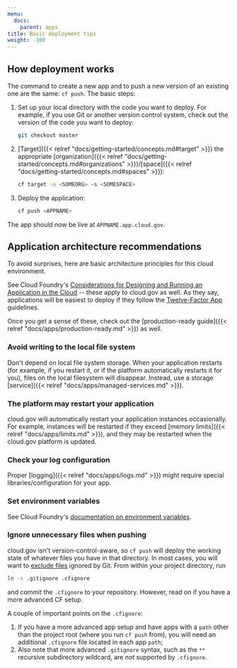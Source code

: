 ```yaml
---
menu:
  docs:
    parent: apps
title: Basic deployment tips
weight: -100
---
```


## How deployment works

The command to create a new app and to push a new version of an existing one are the same: `cf push`. The basic steps:

1. Set up your local directory with the code you want to deploy. For example, if you use Git or another version control system, check out the version of the code you want to deploy:

    ```bash
    git checkout master
    ```

1. [Target]({{< relref "docs/getting-started/concepts.md#target" >}}) the appropriate [organization]({{< relref "docs/getting-started/concepts.md#organizations" >}})/[space]({{< relref "docs/getting-started/concepts.md#spaces" >}}):

    ```bash
    cf target -o <SOMEORG> -s <SOMESPACE>
    ```
1. Deploy the application:

    ```bash
    cf push <APPNAME>
    ```

The app should now be live at `APPNAME.app.cloud.gov`.

## Application architecture recommendations

To avoid surprises, here are basic architecture principles for this cloud environment.

See Cloud Foundry's [Considerations for Designing and Running an Application in the Cloud](https://docs.cloudfoundry.org/devguide/deploy-apps/prepare-to-deploy.html) -- these apply to cloud.gov as well. As they say, applications will be easiest to deploy if they follow the [Twelve-Factor App](http://12factor.net/) guidelines.

Once you get a sense of these, check out the [production-ready guide]({{< relref "docs/apps/production-ready.md" >}}) as well.

### Avoid writing to the local file system

Don't depend on local file system storage. When your application restarts (for example, if you restart it, or if the platform automatically restarts it for you), files on the local filesystem will disappear. Instead, use a storage [service]({{< relref "docs/apps/managed-services.md" >}}).

### The platform may restart your application

cloud.gov will automatically restart your application instances occasionally. For example, instances will be restarted if they exceed [memory limits]({{< relref "docs/apps/limits.md" >}}), and they may be restarted when the cloud.gov platform is updated.

### Check your log configuration

Proper [logging]({{< relref "docs/apps/logs.md" >}}) might require special libraries/configuration for your app.

### Set environment variables

See Cloud Foundry's [documentation on environment variables](https://docs.cloudfoundry.org/devguide/deploy-apps/environment-variable.html).

### Ignore unnecessary files when pushing

cloud.gov isn't version-control-aware, so `cf push` will deploy the working state of whatever files you have in that directory. In most cases, you will want to [exclude files](http://docs.cloudfoundry.org/devguide/deploy-apps/prepare-to-deploy.html#exclude) ignored by Git. From within your project directory, run

```bash
ln -s .gitignore .cfignore
```

and commit the `.cfignore` to your repository. However, read on if you have a more advanced CF setup.

A couple of important points on the `.cfignore`:

1. If you have a more advanced app setup and have apps with a `path` other than the project root (where you run `cf push` from), you will need an additional `.cfignore` file located in each app `path`;
2. Also note that more advanced `.gitignore` syntax, such as the `**` recursive subdirectory wildcard, are _not_ supported by `.cfignore`.
